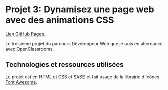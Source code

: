# Projet 3: Dynamisez une page web avec des animations CSS

[Lien GitHub Pages.](https://adrianpaulstaron.github.io/adrianpaulstaron-OCP3/)

Le troisième projet du parcours Développeur Web que je suis en alternance avec OpenClassrooms.

## Technologies et ressources utilisées

Le projet est en HTML et CSS et SASS et fait usage de la librairie d'icônes [Font Awesome](https://fontawesome.com/).
